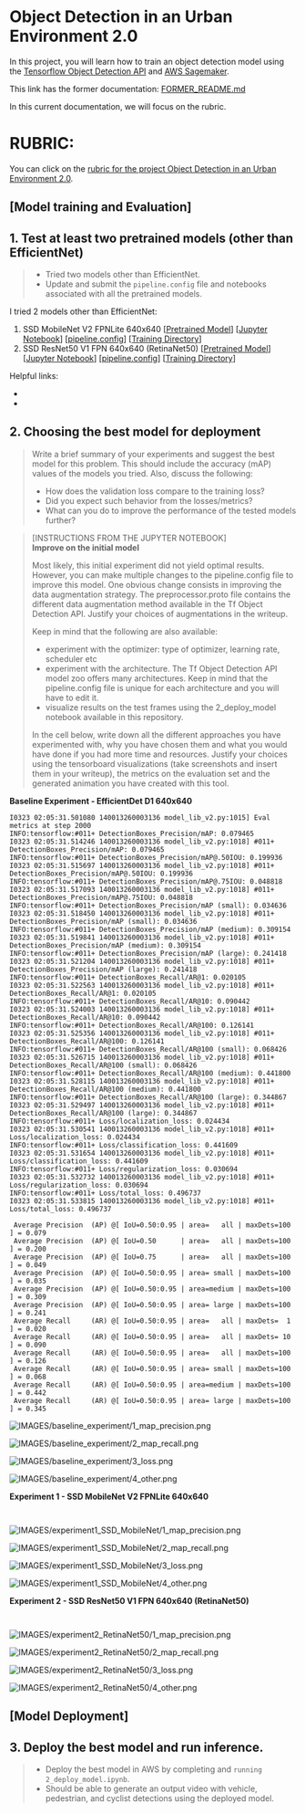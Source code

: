 # Object Detection in an Urban Environment 2.0

In this project, you will learn how to train an object detection model using the [Tensorflow Object Detection API](https://tensorflow-object-detection-api-tutorial.readthedocs.io/en/latest/index.html) and [AWS Sagemaker](https://aws.amazon.com/sagemaker/).

This link has the former documentation: [FORMER_README.md](FORMER_README.md)

In this current documentation, we will focus on the rubric.

# RUBRIC:

You can click on the [rubric for the project Object Detection in an Urban Environment 2.0](https://review.udacity.com/#!/rubrics/5089/view).

## [Model training and Evaluation]

## 1. Test at least two pretrained models (other than EfficientNet)

> * Tried two models other than EfficientNet.
> * Update and submit the `pipeline.config` file and notebooks associated with all the pretrained models.

I tried 2 models other than EfficientNet:
1. SSD MobileNet V2 FPNLite 640x640 [[Pretrained Model](http://download.tensorflow.org/models/object_detection/tf2/20200711/ssd_mobilenet_v2_fpnlite_640x640_coco17_tpu-8.tar.gz)] [[Jupyter Notebook](1_model_training_SSD_MobileNet/1_train_model_SSD_MobileNet.ipynb)] [[pipeline.config](1_model_training_SSD_MobileNet/source_dir/pipeline.config)] [[Training Directory](1_model_training_SSD_MobileNet/)]
2. SSD ResNet50 V1 FPN 640x640 (RetinaNet50) [[Pretrained Model](http://download.tensorflow.org/models/object_detection/tf2/20200711/ssd_resnet50_v1_fpn_640x640_coco17_tpu-8.tar.gz)] [[Jupyter Notebook](1_model_training_RetinaNet50/1_train_model_RetinaNet50.ipynb)] [[pipeline.config](1_model_training_RetinaNet50/source_dir/pipeline.config)] [[Training Directory](1_model_training_RetinaNet50/)]

Helpful links:
- []()
- []()

## 2. Choosing the best model for deployment

> Write a brief summary of your experiments and suggest the best model for this problem. This should include the accuracy (mAP) values of the models you tried. Also, discuss the following:
> 
> * How does the validation loss compare to the training loss?
> * Did you expect such behavior from the losses/metrics?
> * What can you do to improve the performance of the tested models further?

> [INSTRUCTIONS FROM THE JUPYTER NOTEBOOK]<br/>
> **Improve on the initial model**
> 
> Most likely, this initial experiment did not yield optimal results. However, you can make multiple changes to the pipeline.config file to improve this model. One obvious change consists in improving the data augmentation strategy. The preprocessor.proto file contains the different data augmentation method available in the Tf Object Detection API. Justify your choices of augmentations in the writeup.
> 
> Keep in mind that the following are also available:
> 
> * experiment with the optimizer: type of optimizer, learning rate, scheduler etc
> * experiment with the architecture. The Tf Object Detection API model zoo offers many architectures. Keep in mind that the pipeline.config file is unique for each architecture and you will have to edit it.
> * visualize results on the test frames using the 2_deploy_model notebook available in this repository.
> 
> In the cell below, write down all the different approaches you have experimented with, why you have chosen them and what you would have done if you had more time and resources. Justify your choices using the tensorboard visualizations (take screenshots and insert them in your writeup), the metrics on the evaluation set and the generated animation you have created with this tool.

**Baseline Experiment - EfficientDet D1 640x640**

```
I0323 02:05:31.501080 140013260003136 model_lib_v2.py:1015] Eval metrics at step 2000
INFO:tensorflow:#011+ DetectionBoxes_Precision/mAP: 0.079465
I0323 02:05:31.514246 140013260003136 model_lib_v2.py:1018] #011+ DetectionBoxes_Precision/mAP: 0.079465
INFO:tensorflow:#011+ DetectionBoxes_Precision/mAP@.50IOU: 0.199936
I0323 02:05:31.515697 140013260003136 model_lib_v2.py:1018] #011+ DetectionBoxes_Precision/mAP@.50IOU: 0.199936
INFO:tensorflow:#011+ DetectionBoxes_Precision/mAP@.75IOU: 0.048818
I0323 02:05:31.517093 140013260003136 model_lib_v2.py:1018] #011+ DetectionBoxes_Precision/mAP@.75IOU: 0.048818
INFO:tensorflow:#011+ DetectionBoxes_Precision/mAP (small): 0.034636
I0323 02:05:31.518450 140013260003136 model_lib_v2.py:1018] #011+ DetectionBoxes_Precision/mAP (small): 0.034636
INFO:tensorflow:#011+ DetectionBoxes_Precision/mAP (medium): 0.309154
I0323 02:05:31.519841 140013260003136 model_lib_v2.py:1018] #011+ DetectionBoxes_Precision/mAP (medium): 0.309154
INFO:tensorflow:#011+ DetectionBoxes_Precision/mAP (large): 0.241418
I0323 02:05:31.521204 140013260003136 model_lib_v2.py:1018] #011+ DetectionBoxes_Precision/mAP (large): 0.241418
INFO:tensorflow:#011+ DetectionBoxes_Recall/AR@1: 0.020105
I0323 02:05:31.522563 140013260003136 model_lib_v2.py:1018] #011+ DetectionBoxes_Recall/AR@1: 0.020105
INFO:tensorflow:#011+ DetectionBoxes_Recall/AR@10: 0.090442
I0323 02:05:31.524003 140013260003136 model_lib_v2.py:1018] #011+ DetectionBoxes_Recall/AR@10: 0.090442
INFO:tensorflow:#011+ DetectionBoxes_Recall/AR@100: 0.126141
I0323 02:05:31.525356 140013260003136 model_lib_v2.py:1018] #011+ DetectionBoxes_Recall/AR@100: 0.126141
INFO:tensorflow:#011+ DetectionBoxes_Recall/AR@100 (small): 0.068426
I0323 02:05:31.526715 140013260003136 model_lib_v2.py:1018] #011+ DetectionBoxes_Recall/AR@100 (small): 0.068426
INFO:tensorflow:#011+ DetectionBoxes_Recall/AR@100 (medium): 0.441800
I0323 02:05:31.528115 140013260003136 model_lib_v2.py:1018] #011+ DetectionBoxes_Recall/AR@100 (medium): 0.441800
INFO:tensorflow:#011+ DetectionBoxes_Recall/AR@100 (large): 0.344867
I0323 02:05:31.529497 140013260003136 model_lib_v2.py:1018] #011+ DetectionBoxes_Recall/AR@100 (large): 0.344867
INFO:tensorflow:#011+ Loss/localization_loss: 0.024434
I0323 02:05:31.530541 140013260003136 model_lib_v2.py:1018] #011+ Loss/localization_loss: 0.024434
INFO:tensorflow:#011+ Loss/classification_loss: 0.441609
I0323 02:05:31.531654 140013260003136 model_lib_v2.py:1018] #011+ Loss/classification_loss: 0.441609
INFO:tensorflow:#011+ Loss/regularization_loss: 0.030694
I0323 02:05:31.532732 140013260003136 model_lib_v2.py:1018] #011+ Loss/regularization_loss: 0.030694
INFO:tensorflow:#011+ Loss/total_loss: 0.496737
I0323 02:05:31.533815 140013260003136 model_lib_v2.py:1018] #011+ Loss/total_loss: 0.496737
```

```
 Average Precision  (AP) @[ IoU=0.50:0.95 | area=   all | maxDets=100 ] = 0.079
 Average Precision  (AP) @[ IoU=0.50      | area=   all | maxDets=100 ] = 0.200
 Average Precision  (AP) @[ IoU=0.75      | area=   all | maxDets=100 ] = 0.049
 Average Precision  (AP) @[ IoU=0.50:0.95 | area= small | maxDets=100 ] = 0.035
 Average Precision  (AP) @[ IoU=0.50:0.95 | area=medium | maxDets=100 ] = 0.309
 Average Precision  (AP) @[ IoU=0.50:0.95 | area= large | maxDets=100 ] = 0.241
 Average Recall     (AR) @[ IoU=0.50:0.95 | area=   all | maxDets=  1 ] = 0.020
 Average Recall     (AR) @[ IoU=0.50:0.95 | area=   all | maxDets= 10 ] = 0.090
 Average Recall     (AR) @[ IoU=0.50:0.95 | area=   all | maxDets=100 ] = 0.126
 Average Recall     (AR) @[ IoU=0.50:0.95 | area= small | maxDets=100 ] = 0.068
 Average Recall     (AR) @[ IoU=0.50:0.95 | area=medium | maxDets=100 ] = 0.442
 Average Recall     (AR) @[ IoU=0.50:0.95 | area= large | maxDets=100 ] = 0.345
```

![IMAGES/baseline_experiment/1_map_precision.png](IMAGES/baseline_experiment/1_map_precision.png)

![IMAGES/baseline_experiment/2_map_recall.png](IMAGES/baseline_experiment/2_map_recall.png)

![IMAGES/baseline_experiment/3_loss.png](IMAGES/baseline_experiment/3_loss.png)

![IMAGES/baseline_experiment/4_other.png](IMAGES/baseline_experiment/4_other.png)

**Experiment 1 - SSD MobileNet V2 FPNLite 640x640**

```
```

```
```

![IMAGES/experiment1_SSD_MobileNet/1_map_precision.png](IMAGES/experiment1_SSD_MobileNet/1_map_precision.png)

![IMAGES/experiment1_SSD_MobileNet/2_map_recall.png](IMAGES/experiment1_SSD_MobileNet/2_map_recall.png)

![IMAGES/experiment1_SSD_MobileNet/3_loss.png](IMAGES/experiment1_SSD_MobileNet/3_loss.png)

![IMAGES/experiment1_SSD_MobileNet/4_other.png](IMAGES/experiment1_SSD_MobileNet/4_other.png)

**Experiment 2 - SSD ResNet50 V1 FPN 640x640 (RetinaNet50)**

```
```

```
```

![IMAGES/experiment2_RetinaNet50/1_map_precision.png](IMAGES/experiment2_RetinaNet50/1_map_precision.png)

![IMAGES/experiment2_RetinaNet50/2_map_recall.png](IMAGES/experiment2_RetinaNet50/2_map_recall.png)

![IMAGES/experiment2_RetinaNet50/3_loss.png](IMAGES/experiment2_RetinaNet50/3_loss.png)

![IMAGES/experiment2_RetinaNet50/4_other.png](IMAGES/experiment2_RetinaNet50/4_other.png)

## [Model Deployment]

## 3. Deploy the best model and run inference.

> * Deploy the best model in AWS by completing and `running 2_deploy_model.ipynb`.
> * Should be able to generate an output video with vehicle, pedestrian, and cyclist detections using the deployed model.


